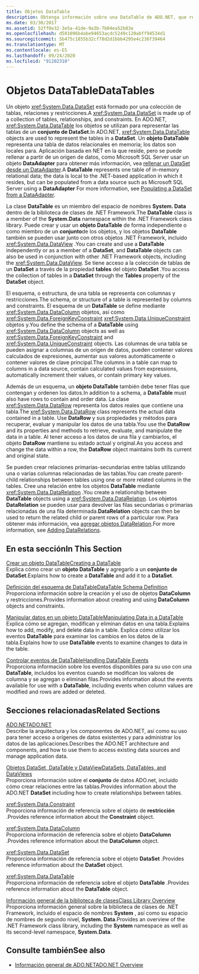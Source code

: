```yaml
---
title: Objetos DataTable
description: Obtenga información sobre una DataTable de ADO.NET, que representa una tabla de datos relacionales en memoria, local para. Aplicación basada en .net donde reside.
ms.date: 03/30/2017
ms.assetid: 52ff0e32-3e5a-41de-9a3b-7b04ea52b83e
ms.openlocfilehash: d501096b4abe94653acdc5249c120abff94534d1
ms.sourcegitcommit: 5b475c1855b32cf78d2d1bbb4295e4c236f39464
ms.translationtype: MT
ms.contentlocale: es-ES
ms.lasthandoff: 09/24/2020
ms.locfileid: "91202310"
---
```

# <a name="datatables"></a><span data-ttu-id="56113-103">Objetos DataTable</span><span class="sxs-lookup"><span data-stu-id="56113-103">DataTables</span></span>

<span data-ttu-id="56113-104">Un objeto <xref:System.Data.DataSet> está formado por una colección de tablas, relaciones y restricciones.</span><span class="sxs-lookup"><span data-stu-id="56113-104">A <xref:System.Data.DataSet> is made up of a collection of tables, relationships, and constraints.</span></span> <span data-ttu-id="56113-105">En ADO.NET, <xref:System.Data.DataTable> los objetos se utilizan para representar las tablas de un **conjunto de DataSet**.</span><span class="sxs-lookup"><span data-stu-id="56113-105">In ADO.NET, <xref:System.Data.DataTable> objects are used to represent the tables in a **DataSet**.</span></span> <span data-ttu-id="56113-106">Un **objeto DataTable** representa una tabla de datos relacionales en memoria; los datos son locales para. Aplicación basada en NET en la que reside, pero se puede rellenar a partir de un origen de datos, como Microsoft SQL Server usar un objeto **DataAdapter** para obtener más información, vea [rellenar un DataSet desde un DataAdapter](../populating-a-dataset-from-a-dataadapter.md).</span><span class="sxs-lookup"><span data-stu-id="56113-106">A **DataTable** represents one table of in-memory relational data; the data is local to the .NET-based application in which it resides, but can be populated from a data source such as Microsoft SQL Server using a **DataAdapter** For more information, see [Populating a DataSet from a DataAdapter](../populating-a-dataset-from-a-dataadapter.md).</span></span>  
  
 <span data-ttu-id="56113-107">La clase **DataTable** es un miembro del espacio de nombres **System. Data** dentro de la biblioteca de clases de .NET Framework.</span><span class="sxs-lookup"><span data-stu-id="56113-107">The **DataTable** class is a member of the **System.Data** namespace within the .NET Framework class library.</span></span> <span data-ttu-id="56113-108">Puede crear y usar un **objeto DataTable** de forma independiente o como miembro de un **conjunto**de los objetos, y los objetos **DataTable** también se pueden usar junto con otros objetos .NET Framework, incluido <xref:System.Data.DataView> .</span><span class="sxs-lookup"><span data-stu-id="56113-108">You can create and use a **DataTable** independently or as a member of a **DataSet**, and **DataTable** objects can also be used in conjunction with other .NET Framework objects, including the <xref:System.Data.DataView>.</span></span> <span data-ttu-id="56113-109">Se tiene acceso a la colección de tablas de un **DataSet** a través de la propiedad **tables** del objeto **DataSet** .</span><span class="sxs-lookup"><span data-stu-id="56113-109">You access the collection of tables in a **DataSet** through the **Tables** property of the **DataSet** object.</span></span>  
  
 <span data-ttu-id="56113-110">El esquema, o estructura, de una tabla se representa con columnas y restricciones.</span><span class="sxs-lookup"><span data-stu-id="56113-110">The schema, or structure of a table is represented by columns and constraints.</span></span> <span data-ttu-id="56113-111">El esquema de un **DataTable** se define mediante <xref:System.Data.DataColumn> objetos, así como <xref:System.Data.ForeignKeyConstraint> <xref:System.Data.UniqueConstraint> objetos y.</span><span class="sxs-lookup"><span data-stu-id="56113-111">You define the schema of a **DataTable** using <xref:System.Data.DataColumn> objects as well as <xref:System.Data.ForeignKeyConstraint> and <xref:System.Data.UniqueConstraint> objects.</span></span> <span data-ttu-id="56113-112">Las columnas de una tabla se pueden asignar a columnas de un origen de datos, pueden contener valores calculados de expresiones, aumentar sus valores automáticamente o contener valores de clave principal.</span><span class="sxs-lookup"><span data-stu-id="56113-112">The columns in a table can map to columns in a data source, contain calculated values from expressions, automatically increment their values, or contain primary key values.</span></span>  
  
 <span data-ttu-id="56113-113">Además de un esquema, un **objeto DataTable** también debe tener filas que contengan y ordenen los datos.</span><span class="sxs-lookup"><span data-stu-id="56113-113">In addition to a schema, a **DataTable** must also have rows to contain and order data.</span></span> <span data-ttu-id="56113-114">La clase <xref:System.Data.DataRow> representa los datos reales que contiene una tabla.</span><span class="sxs-lookup"><span data-stu-id="56113-114">The <xref:System.Data.DataRow> class represents the actual data contained in a table.</span></span> <span data-ttu-id="56113-115">Use **DataRow** y sus propiedades y métodos para recuperar, evaluar y manipular los datos de una tabla.</span><span class="sxs-lookup"><span data-stu-id="56113-115">You use the **DataRow** and its properties and methods to retrieve, evaluate, and manipulate the data in a table.</span></span> <span data-ttu-id="56113-116">Al tener acceso a los datos de una fila y cambiarlos, el objeto **DataRow** mantiene su estado actual y original.</span><span class="sxs-lookup"><span data-stu-id="56113-116">As you access and change the data within a row, the **DataRow** object maintains both its current and original state.</span></span>  
  
 <span data-ttu-id="56113-117">Se pueden crear relaciones primarias-secundarias entre tablas utilizando una o varias columnas relacionadas de las tablas.</span><span class="sxs-lookup"><span data-stu-id="56113-117">You can create parent-child relationships between tables using one or more related columns in the tables.</span></span> <span data-ttu-id="56113-118">Cree una relación entre los objetos **DataTable** mediante <xref:System.Data.DataRelation> .</span><span class="sxs-lookup"><span data-stu-id="56113-118">You create a relationship between **DataTable** objects using a <xref:System.Data.DataRelation>.</span></span> <span data-ttu-id="56113-119">Los objetos **DataRelation** se pueden usar para devolver las filas secundarias o primarias relacionadas de una fila determinada.</span><span class="sxs-lookup"><span data-stu-id="56113-119">**DataRelation** objects can then be used to return the related child or parent rows of a particular row.</span></span> <span data-ttu-id="56113-120">Para obtener más información, vea [agregar objetos DataRelation](adding-datarelations.md).</span><span class="sxs-lookup"><span data-stu-id="56113-120">For more information, see [Adding DataRelations](adding-datarelations.md).</span></span>  
  
## <a name="in-this-section"></a><span data-ttu-id="56113-121">En esta sección</span><span class="sxs-lookup"><span data-stu-id="56113-121">In This Section</span></span>  

 [<span data-ttu-id="56113-122">Crear un objeto DataTable</span><span class="sxs-lookup"><span data-stu-id="56113-122">Creating a DataTable</span></span>](creating-a-datatable.md)  
 <span data-ttu-id="56113-123">Explica cómo crear un **objeto DataTable** y agregarlo a un **conjunto de DataSet**.</span><span class="sxs-lookup"><span data-stu-id="56113-123">Explains how to create a **DataTable** and add it to a **DataSet**.</span></span>  
  
 [<span data-ttu-id="56113-124">Definición del esquema de DataTable</span><span class="sxs-lookup"><span data-stu-id="56113-124">DataTable Schema Definition</span></span>](datatable-schema-definition.md)  
 <span data-ttu-id="56113-125">Proporciona información sobre la creación y el uso de objetos **DataColumn** y restricciones.</span><span class="sxs-lookup"><span data-stu-id="56113-125">Provides information about creating and using **DataColumn** objects and constraints.</span></span>  
  
 [<span data-ttu-id="56113-126">Manipular datos en un objeto DataTable</span><span class="sxs-lookup"><span data-stu-id="56113-126">Manipulating Data in a DataTable</span></span>](manipulating-data-in-a-datatable.md)  
 <span data-ttu-id="56113-127">Explica cómo se agregan, modifican y eliminan datos en una tabla.</span><span class="sxs-lookup"><span data-stu-id="56113-127">Explains how to add, modify, and delete data in a table.</span></span> <span data-ttu-id="56113-128">Explica cómo utilizar los eventos **DataTable** para examinar los cambios en los datos de la tabla.</span><span class="sxs-lookup"><span data-stu-id="56113-128">Explains how to use **DataTable** events to examine changes to data in the table.</span></span>  
  
 [<span data-ttu-id="56113-129">Controlar eventos de DataTable</span><span class="sxs-lookup"><span data-stu-id="56113-129">Handling DataTable Events</span></span>](handling-datatable-events.md)  
 <span data-ttu-id="56113-130">Proporciona información sobre los eventos disponibles para su uso con una **DataTable**, incluidos los eventos cuando se modifican los valores de columna y se agregan o eliminan filas.</span><span class="sxs-lookup"><span data-stu-id="56113-130">Provides information about the events available for use with a **DataTable**, including events when column values are modified and rows are added or deleted.</span></span>  
  
## <a name="related-sections"></a><span data-ttu-id="56113-131">Secciones relacionadas</span><span class="sxs-lookup"><span data-stu-id="56113-131">Related Sections</span></span>  

 [<span data-ttu-id="56113-132">ADO.NET</span><span class="sxs-lookup"><span data-stu-id="56113-132">ADO.NET</span></span>](../index.md)  
 <span data-ttu-id="56113-133">Describe la arquitectura y los componentes de ADO.NET, así como su uso para tener acceso a orígenes de datos existentes y para administrar los datos de las aplicaciones.</span><span class="sxs-lookup"><span data-stu-id="56113-133">Describes the ADO.NET architecture and components, and how to use them to access existing data sources and manage application data.</span></span>  
  
 [<span data-ttu-id="56113-134">Objetos DataSet, DataTable y DataView</span><span class="sxs-lookup"><span data-stu-id="56113-134">DataSets, DataTables, and DataViews</span></span>](index.md)  
 <span data-ttu-id="56113-135">Proporciona información sobre el **conjunto** de datos ADO.net, incluido cómo crear relaciones entre las tablas.</span><span class="sxs-lookup"><span data-stu-id="56113-135">Provides information about the ADO.NET **DataSet** including how to create relationships between tables.</span></span>  
  
 <xref:System.Data.Constraint>  
 <span data-ttu-id="56113-136">Proporciona información de referencia sobre el objeto de **restricción** .</span><span class="sxs-lookup"><span data-stu-id="56113-136">Provides reference information about the **Constraint** object.</span></span>  
  
 <xref:System.Data.DataColumn>  
 <span data-ttu-id="56113-137">Proporciona información de referencia sobre el objeto **DataColumn** .</span><span class="sxs-lookup"><span data-stu-id="56113-137">Provides reference information about the **DataColumn** object.</span></span>  
  
 <xref:System.Data.DataSet>  
 <span data-ttu-id="56113-138">Proporciona información de referencia sobre el objeto **DataSet** .</span><span class="sxs-lookup"><span data-stu-id="56113-138">Provides reference information about the **DataSet** object.</span></span>  
  
 <xref:System.Data.DataTable>  
 <span data-ttu-id="56113-139">Proporciona información de referencia sobre el objeto **DataTable** .</span><span class="sxs-lookup"><span data-stu-id="56113-139">Provides reference information about the **DataTable** object.</span></span>  
  
 [<span data-ttu-id="56113-140">Información general de la biblioteca de clases</span><span class="sxs-lookup"><span data-stu-id="56113-140">Class Library Overview</span></span>](../../../../standard/class-library-overview.md)  
 <span data-ttu-id="56113-141">Proporciona información general sobre la biblioteca de clases de .NET Framework, incluido el espacio de nombres **System** , así como su espacio de nombres de segundo nivel, **System. Data**.</span><span class="sxs-lookup"><span data-stu-id="56113-141">Provides an overview of the .NET Framework class library, including the **System** namespace as well as its second-level namespace, **System.Data**.</span></span>  
  
## <a name="see-also"></a><span data-ttu-id="56113-142">Consulte también</span><span class="sxs-lookup"><span data-stu-id="56113-142">See also</span></span>

- [<span data-ttu-id="56113-143">Información general de ADO.NET</span><span class="sxs-lookup"><span data-stu-id="56113-143">ADO.NET Overview</span></span>](../ado-net-overview.md)
